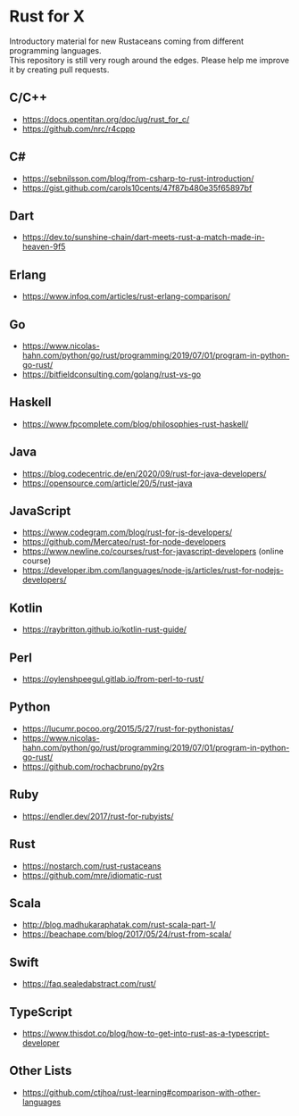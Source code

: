 # Rust for X

Introductory material for new Rustaceans coming from different programming languages.  
This repository is still very rough around the edges. Please help me improve it by creating pull requests.

## C/C++

* https://docs.opentitan.org/doc/ug/rust_for_c/
* https://github.com/nrc/r4cppp

## C#

* https://sebnilsson.com/blog/from-csharp-to-rust-introduction/
* https://gist.github.com/carols10cents/47f87b480e35f65897bf

## Dart

* https://dev.to/sunshine-chain/dart-meets-rust-a-match-made-in-heaven-9f5

## Erlang

* https://www.infoq.com/articles/rust-erlang-comparison/

## Go

* https://www.nicolas-hahn.com/python/go/rust/programming/2019/07/01/program-in-python-go-rust/
* https://bitfieldconsulting.com/golang/rust-vs-go

## Haskell

* https://www.fpcomplete.com/blog/philosophies-rust-haskell/

## Java

* https://blog.codecentric.de/en/2020/09/rust-for-java-developers/
* https://opensource.com/article/20/5/rust-java

## JavaScript

* https://www.codegram.com/blog/rust-for-js-developers/
* https://github.com/Mercateo/rust-for-node-developers
* https://www.newline.co/courses/rust-for-javascript-developers (online course)
* https://developer.ibm.com/languages/node-js/articles/rust-for-nodejs-developers/

## Kotlin

* https://raybritton.github.io/kotlin-rust-guide/

## Perl

* https://oylenshpeegul.gitlab.io/from-perl-to-rust/

## Python

* https://lucumr.pocoo.org/2015/5/27/rust-for-pythonistas/
* https://www.nicolas-hahn.com/python/go/rust/programming/2019/07/01/program-in-python-go-rust/
* https://github.com/rochacbruno/py2rs

## Ruby

* https://endler.dev/2017/rust-for-rubyists/

## Rust

* https://nostarch.com/rust-rustaceans
* https://github.com/mre/idiomatic-rust

## Scala

* http://blog.madhukaraphatak.com/rust-scala-part-1/
* https://beachape.com/blog/2017/05/24/rust-from-scala/

## Swift

* https://faq.sealedabstract.com/rust/

## TypeScript

* https://www.thisdot.co/blog/how-to-get-into-rust-as-a-typescript-developer

## Other Lists

* https://github.com/ctjhoa/rust-learning#comparison-with-other-languages
